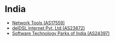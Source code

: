 # India

- [Network Tools (AS17559)](http://www.network-tools.in/nquser.php?formtype=trace)
- [delDSL Internet Pvt. Ltd (AS23872)](http://support.deldsl.net/cgi-bin/trace/chaseroute.pl)
- [Software Technology Parks of India (AS24397)](http://lucknow.stpi.in/tools/traceroute.aspx)
